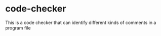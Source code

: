 # code-checker
This is a code checker that can identify different kinds of comments in a program file

